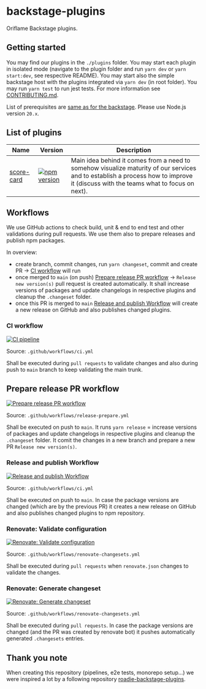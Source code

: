 # backstage-plugins

Oriflame Backstage plugins.

## Getting started

You may find our plugins in the `./plugins` folder. You may start each plugin in isolated mode (navigate to the plugin folder and run `yarn dev` or `yarn start:dev`, see respective README). You may start also the simple backstage host with the plugins integrated via `yarn dev` (in root folder). You may run `yarn test` to run jest tests. For more information see [CONTRIBUTING.md](./CONTRIBUTING.md).

List of prerequisites are [same as for the backstage](https://backstage.io/docs/getting-started/#prerequisites). Please use Node.js version `20.x`.

## List of plugins

Name | Version | Description
---------|----------|----------
 [score-card](https://github.com/Oriflame/backstage-plugins/blob/main/plugins/score-card/README.md) | [![npm version](https://badge.fury.io/js/@oriflame%2Fbackstage-plugin-score-card.svg)](https://badge.fury.io/js/@oriflame%2Fbackstage-plugin-score-card) | Main idea behind it comes from a need to somehow visualize maturity of our services and to establish a process how to improve it (discuss with the teams what to focus on next).

## Workflows

We use GitHub actions to check build, unit & end to end test and other validations during pull requests. We use them also to prepare releases and publish npm packages.

In overview:

- create branch, commit changes, run `yarn changeset`, commit and create PR -> [CI workflow](#ci-workflow) will run
- once merged to `main` (on push) [Prepare release PR workflow](#prepare-release-pr-workflow) -> `Release new version(s)` pull request is created automatically. It shall increase versions of packages and update changelogs in respective plugins and cleanup the `.changeset` folder.
- once this PR is merged to `main` [Release and publish Workflow](#release-and-publish-workflow) will create a new release on GitHub and also publishes changed plugins.

### CI workflow

[![CI pipeline](https://github.com/Oriflame/backstage-plugins/actions/workflows/ci.yml/badge.svg)](https://github.com/Oriflame/backstage-plugins/actions/workflows/ci.yml)

Source: `.github/workflows/ci.yml`

Shall be executed during `pull requests` to validate changes and also during push to `main` branch to keep validating the main trunk.

## Prepare release PR workflow

[![Prepare release PR workflow](https://github.com/Oriflame/backstage-plugins/actions/workflows/release-prepare.yml/badge.svg)](https://github.com/Oriflame/backstage-plugins/actions/workflows/release-prepare.yml)

Source: `.github/workflows/release-prepare.yml`

Shall be executed on push to `main`. It runs `yarn release` = increase versions of packages and update changelogs in respective plugins and cleanup the `.changeset` folder. It comit the changes in a new branch and prepare a new PR `Release new version(s)`.

### Release and publish Workflow

[![Release and publish Workflow](https://github.com/Oriflame/backstage-plugins/actions/workflows/release-publish.yml/badge.svg)](https://github.com/Oriflame/backstage-plugins/actions/workflows/release-publish.yml)

Source: `.github/workflows/ci.yml`

Shall be executed on push to `main`. In case the package versions are changed (which are by the previous PR) it creates a new release on GitHub and also publishes changed plugins to npm repository.

### Renovate: Validate configuration

[![Renovate: Validate configuration](https://github.com/Oriflame/backstage-plugins/actions/workflows/renovate-validation.yml/badge.svg)](https://github.com/Oriflame/backstage-plugins/actions/workflows/renovate-validation.yml)

Source: `.github/workflows/renovate-changesets.yml`

Shall be executed during `pull requests` when `renovate.json` changes to validate the changes. 

### Renovate: Generate changeset

[![Renovate: Generate changeset](https://github.com/Oriflame/backstage-plugins/actions/workflows/renovate-changesets.yml/badge.svg)](https://github.com/Oriflame/backstage-plugins/actions/workflows/renovate-changesets.yml)

Source: `.github/workflows/renovate-changesets.yml`

Shall be executed during `pull requests`. In case the package versions are changed (and the PR was created by renovate bot) it pushes automatically generated `.changesets` entries.

## Thank you note

When creating this repository (pipelines, e2e tests, monorepo setup...) we were inspired a lot by a following repository [roadie-backstage-plugins](https://github.com/RoadieHQ/roadie-backstage-plugins).
